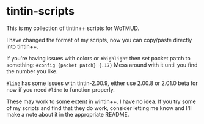 tintin-scripts
==============

This is my collection of tintin++ scripts for WoTMUD.

I have changed the format of my scripts, now you can copy/paste directly into tintin++.

If you're having issues with colors or `#highlight` then set packet patch to something: 
`#config {packet patch} {.17}` Mess around with it until you find the number you like.

`#line` has some issues with tintin-2.00.9, either use 2.00.8 or 2.01.0 beta 
for now if you need `#line` to function properly.

These may work to some extent in wintin++. I have no idea. If you try some of my scripts
and find that they do work, consider letting me know and I'll make a note about it in
the appropriate README.

